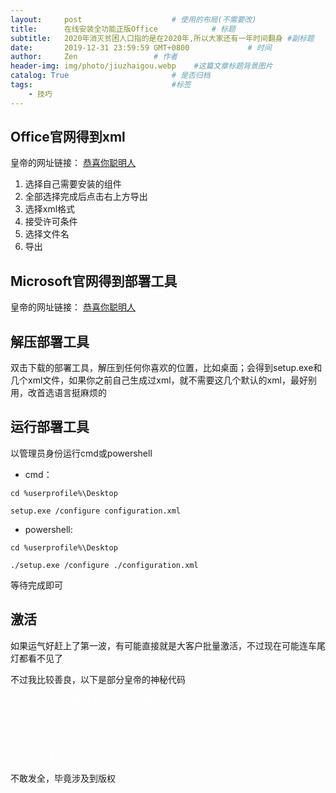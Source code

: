 ```yaml
---
layout:     post                    # 使用的布局(不需要改)
title:      在线安装全功能正版Office            # 标题
subtitle:   2020年消灭贫困人口指的是在2020年,所以大家还有一年时间翻身 #副标题
date:       2019-12-31 23:59:59 GMT+0800             # 时间
author:     Zen                 # 作者
header-img: img/photo/jiuzhaigou.webp    #这篇文章标题背景图片
catalog: True                       # 是否归档
tags:                               #标签
    - 技巧
---
```


## Office官网得到xml

皇帝的网址链接：
<font color="#FFFFFF"><a href="https://config.office.com/deploymentsettings">恭喜你聪明人</a></font>

1. 选择自己需要安装的组件
2. 全部选择完成后点击右上方导出
3. 选择xml格式
4. 接受许可条件
5. 选择文件名
6. 导出

## Microsoft官网得到部署工具

皇帝的网址链接：
<font color="#FFFFFF"><a href="https://www.microsoft.com/en-us/download/details.aspx?id=49117">恭喜你聪明人</a></font>

## 解压部署工具

双击下载的部署工具，解压到任何你喜欢的位置，比如桌面；会得到setup.exe和几个xml文件，如果你之前自己生成过xml，就不需要这几个默认的xml，最好别用，改首选语言挺麻烦的

## 运行部署工具


以管理员身份运行cmd或powershell

+ cmd：

`cd %userprofile%\Desktop`

`setup.exe /configure configuration.xml`

+ powershell:

`cd %userprofile%\Desktop`

`./setup.exe /configure ./configuration.xml`

等待完成即可

## 激活

如果运气好赶上了第一波，有可能直接就是大客户批量激活，不过现在可能连车尾灯都看不见了

不过我比较善良，以下是部分皇帝的神秘代码

<font color="#FFFFFF">

if %i%==1 set KMS_Sev=kms7.MSGuides.com

if %i%==2 set KMS_Sev=kms8.MSGuides.com

if %i%==3 set KMS_Sev=kms9.MSGuides.com

if %i%==4 goto notsupported
</font>

不敢发全，毕竟涉及到版权
